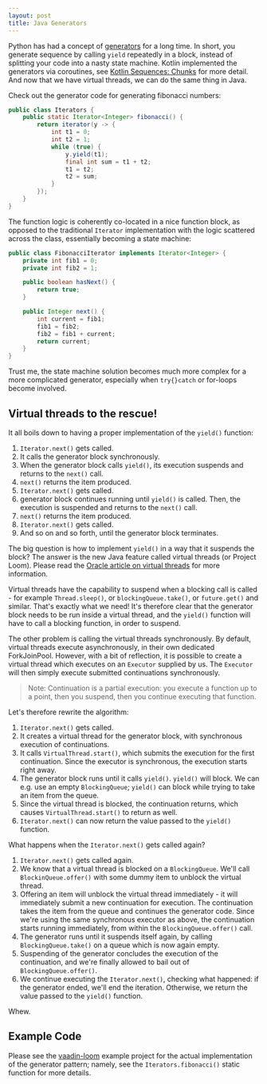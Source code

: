 ```yaml
---
layout: post
title: Java Generators
---
```


Python has had a concept of [generators](https://wiki.python.org/moin/Generators) for a long time. In short,
you generate sequence by calling `yield` repeatedly in a block, instead of splitting your code into a nasty state machine.
Kotlin implemented the generators via coroutines, see [Kotlin Sequences: Chunks](https://kotlinlang.org/docs/sequences.html#from-chunks)
for more detail. And now that we have virtual threads, we can do the same thing in Java.

Check out the generator code for generating fibonacci numbers:

```java
public class Iterators {
    public static Iterator<Integer> fibonacci() {
        return iterator(y -> {
            int t1 = 0;
            int t2 = 1;
            while (true) {
                y.yield(t1);
                final int sum = t1 + t2;
                t1 = t2;
                t2 = sum;
            }
        });
    }
}
```

The function logic is coherently co-located in a nice function block, as opposed to the traditional
`Iterator` implementation with the logic scattered across the class, essentially becoming a state machine:

```java
public class FibonacciIterator implements Iterator<Integer> {
    private int fib1 = 0;
    private int fib2 = 1;

    public boolean hasNext() {
        return true; 
    }

    public Integer next() {
        int current = fib1;
        fib1 = fib2;
        fib2 = fib1 + current;
        return current;
    }
}
```
Trust me, the state machine solution becomes much more complex for a more complicated generator, especially when
`try{}catch` or for-loops become involved.

## Virtual threads to the rescue!

It all boils down to having a proper implementation of the `yield()` function:

1. `Iterator.next()` gets called.
2. It calls the generator block synchronously.
3. When the generator block calls `yield()`, its execution suspends and returns to the `next()` call.
4. `next()` returns the item produced.
5. `Iterator.next()` gets called.
6. generator block continues running until `yield()` is called. Then, the execution is suspended and returns to the `next()` call.
7. `next()` returns the item produced.
8. `Iterator.next()` gets called.
9. And so on and so forth, until the generator block terminates.

The big question is how to implement `yield()` in a way that it suspends the block? The answer is the new Java feature called virtual threads (or Project Loom).
Please read the [Oracle article on virtual threads](https://blogs.oracle.com/javamagazine/post/java-loom-virtual-threads-platform-threads)
for more information.

Virtual threads have the capability to suspend when a blocking call is called - for example `Thread.sleep()`,
or `blockingQueue.take()`, or `future.get()` and similar. That's exactly what we need! It's therefore clear
that the generator block needs to be run inside a virtual thread, and the `yield()` function will
have to call a blocking function, in order to suspend.

The other problem is calling the virtual threads synchronously. By default, virtual threads execute
asynchronously, in their own dedicated ForkJoinPool. However, with a bit of reflection, it is possible
to create a virtual thread which executes on an `Executor` supplied by us. The `Executor`
will then simply execute submitted continuations synchronously.

> Note: Continuation is a partial execution: you execute a function up to a point, then you suspend,
> then you continue executing that function.

Let's therefore rewrite the algorithm:

1. `Iterator.next()` gets called.
2. It creates a virtual thread for the generator block, with synchronous execution of continuations.
3. It calls `VirtualThread.start()`, which submits the execution for the first continuation. Since the executor is synchronous,
   the execution starts right away.
4. The generator block runs until it calls `yield()`. `yield()` will block. We can e.g. use an empty `BlockingQueue`; `yield()` can block while
   trying to take an item from the queue.
5. Since the virtual thread is blocked, the continuation returns, which causes `VirtualThread.start()` to return as well.
6. `Iterator.next()` can now return the value passed to the `yield()` function.

What happens when the `Iterator.next()` gets called again?

1. `Iterator.next()` gets called again.
2. We know that a virtual thread is blocked on a `BlockingQueue`. We'll call `BlockinQueue.offer()` with some dummy item to unblock the virtual thread.
3. Offering an item will unblock the virtual thread immediately - it will immediately submit a new continuation for execution.
   The continuation takes the item from the queue and continues the generator code.
   Since we're using the same synchronous executor as above, the continuation starts running immediately, from within the `BlockingQueue.offer()` call.
4. The generator runs until it suspends itself again, by calling `BlockingQueue.take()` on a queue which is now again empty.
5. Suspending of the generator concludes the execution of the continuation, and we're finally allowed to bail out of `BlockingQueue.offer()`.
6. We continue executing the `Iterator.next()`, checking what happened: if the generator ended,
   we'll end the iteration. Otherwise, we return the value passed to the `yield()` function.

Whew.

## Example Code

Please see the [vaadin-loom](https://github.com/mvysny/vaadin-loom) example project for the actual
implementation of the generator pattern; namely, see the `Iterators.fibonacci()` static function
for more details.
